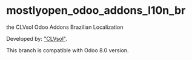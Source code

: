 mostlyopen_odoo_addons_l10n_br
==============================

the CLVsol Odoo Addons Brazilian Localization

Developed by: ["CLVsol"](http://clvsol.com). 

This branch is compatible with Odoo 8.0 version.

